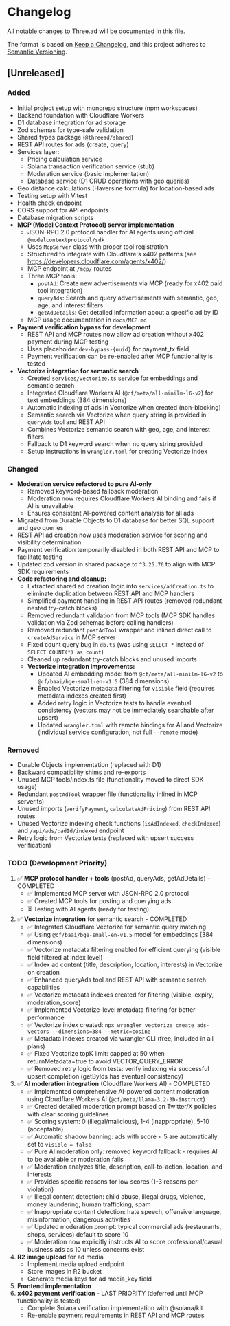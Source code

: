 # Changelog

All notable changes to Three.ad will be documented in this file.

The format is based on [Keep a Changelog](https://keepachangelog.com/en/1.0.0/),
and this project adheres to [Semantic Versioning](https://semver.org/spec/v2.0.0.html).

## [Unreleased]

### Added
- Initial project setup with monorepo structure (npm workspaces)
- Backend foundation with Cloudflare Workers
- D1 database integration for ad storage
- Zod schemas for type-safe validation
- Shared types package (`@threead/shared`)
- REST API routes for ads (create, query)
- Services layer:
  - Pricing calculation service
  - Solana transaction verification service (stub)
  - Moderation service (basic implementation)
  - Database service (D1 CRUD operations with geo queries)
- Geo distance calculations (Haversine formula) for location-based ads
- Testing setup with Vitest
- Health check endpoint
- CORS support for API endpoints
- Database migration scripts
- **MCP (Model Context Protocol) server implementation**
  - JSON-RPC 2.0 protocol handler for AI agents using official `@modelcontextprotocol/sdk`
  - Uses `McpServer` class with proper tool registration
  - Structured to integrate with Cloudflare's x402 patterns (see https://developers.cloudflare.com/agents/x402/)
  - MCP endpoint at `/mcp/` routes
  - Three MCP tools:
    - `postAd`: Create new advertisements via MCP (ready for x402 paid tool integration)
    - `queryAds`: Search and query advertisements with semantic, geo, age, and interest filters
    - `getAdDetails`: Get detailed information about a specific ad by ID
  - MCP usage documentation in `docs/MCP.md`
- **Payment verification bypass for development**
  - REST API and MCP routes now allow ad creation without x402 payment during MCP testing
  - Uses placeholder `dev-bypass-{uuid}` for payment_tx field
  - Payment verification can be re-enabled after MCP functionality is tested
- **Vectorize integration for semantic search**
  - Created `services/vectorize.ts` service for embeddings and semantic search
  - Integrated Cloudflare Workers AI (`@cf/meta/all-minilm-l6-v2`) for text embeddings (384 dimensions)
  - Automatic indexing of ads in Vectorize when created (non-blocking)
  - Semantic search via Vectorize when query string is provided in `queryAds` tool and REST API
  - Combines Vectorize semantic search with geo, age, and interest filters
  - Fallback to D1 keyword search when no query string provided
  - Setup instructions in `wrangler.toml` for creating Vectorize index

### Changed
- **Moderation service refactored to pure AI-only**
  - Removed keyword-based fallback moderation
  - Moderation now requires Cloudflare Workers AI binding and fails if AI is unavailable
  - Ensures consistent AI-powered content analysis for all ads
- Migrated from Durable Objects to D1 database for better SQL support and geo queries
- REST API ad creation now uses moderation service for scoring and visibility determination
- Payment verification temporarily disabled in both REST API and MCP to facilitate testing
- Updated zod version in shared package to `^3.25.76` to align with MCP SDK requirements
- **Code refactoring and cleanup:**
  - Extracted shared ad creation logic into `services/adCreation.ts` to eliminate duplication between REST API and MCP handlers
  - Simplified payment handling in REST API routes (removed redundant nested try-catch blocks)
  - Removed redundant validation from MCP tools (MCP SDK handles validation via Zod schemas before calling handlers)
  - Removed redundant `postAdTool` wrapper and inlined direct call to `createAdService` in MCP server
  - Fixed count query bug in `db.ts` (was using `SELECT *` instead of `SELECT COUNT(*) as count`)
  - Cleaned up redundant try-catch blocks and unused imports
  - **Vectorize integration improvements:**
    - Updated AI embedding model from `@cf/meta/all-minilm-l6-v2` to `@cf/baai/bge-small-en-v1.5` (384 dimensions)
    - Enabled Vectorize metadata filtering for `visible` field (requires metadata indexes created first)
    - Added retry logic in Vectorize tests to handle eventual consistency (vectors may not be immediately searchable after upsert)
    - Updated `wrangler.toml` with remote bindings for AI and Vectorize (individual service configuration, not full `--remote` mode)

### Removed
- Durable Objects implementation (replaced with D1)
- Backward compatibility shims and re-exports
- Unused MCP tools/index.ts file (functionality moved to direct SDK usage)
- Redundant `postAdTool` wrapper file (functionality inlined in MCP server.ts)
- Unused imports (`verifyPayment`, `calculateAdPricing`) from REST API routes
- Unused Vectorize indexing check functions (`isAdIndexed`, `checkIndexed`) and `/api/ads/:adId/indexed` endpoint
- Retry logic from Vectorize tests (replaced with upsert success verification)

### TODO (Development Priority)
1. ✅ **MCP protocol handler + tools** (postAd, queryAds, getAdDetails) - COMPLETED
   - ✅ Implemented MCP server with JSON-RPC 2.0 protocol
   - ✅ Created MCP tools for posting and querying ads
   - ⏳ Testing with AI agents (ready for testing)
2. ✅ **Vectorize integration** for semantic search - COMPLETED
   - ✅ Integrated Cloudflare Vectorize for semantic query matching
   - ✅ Using `@cf/baai/bge-small-en-v1.5` model for embeddings (384 dimensions)
   - ✅ Vectorize metadata filtering enabled for efficient querying (visible field filtered at index level)
   - ✅ Index ad content (title, description, location, interests) in Vectorize on creation
   - ✅ Enhanced queryAds tool and REST API with semantic search capabilities
   - ✅ Vectorize metadata indexes created for filtering (visible, expiry, moderation_score)
   - ✅ Implemented Vectorize-level metadata filtering for better performance
    - ✅ Vectorize index created: `npx wrangler vectorize create ads-vectors --dimensions=384 --metric=cosine`
    - ✅ Metadata indexes created via wrangler CLI (free, included in all plans)
    - ✅ Fixed Vectorize topK limit: capped at 50 when returnMetadata=true to avoid VECTOR_QUERY_ERROR
    - ✅ Removed retry logic from tests: verify indexing via successful upsert completion (getByIds has eventual consistency)
3. ✅ **AI moderation integration** (Cloudflare Workers AI) - COMPLETED
   - ✅ Implemented comprehensive AI-powered content moderation using Cloudflare Workers AI (`@cf/meta/llama-3.2-3b-instruct`)
   - ✅ Created detailed moderation prompt based on Twitter/X policies with clear scoring guidelines
   - ✅ Scoring system: 0 (illegal/malicious), 1-4 (inappropriate), 5-10 (acceptable)
   - ✅ Automatic shadow banning: ads with score < 5 are automatically set to `visible = false`
   - ✅ Pure AI moderation only: removed keyword fallback - requires AI to be available or moderation fails
   - ✅ Moderation analyzes title, description, call-to-action, location, and interests
   - ✅ Provides specific reasons for low scores (1-3 reasons per violation)
    - ✅ Illegal content detection: child abuse, illegal drugs, violence, money laundering, human trafficking, spam
    - ✅ Inappropriate content detection: hate speech, offensive language, misinformation, dangerous activities
    - ✅ Updated moderation prompt: typical commercial ads (restaurants, shops, services) default to score 10
    - ✅ Moderation now explicitly instructs AI to score professional/casual business ads as 10 unless concerns exist
4. **R2 image upload** for ad media
   - Implement media upload endpoint
   - Store images in R2 bucket
   - Generate media keys for ad media_key field
5. **Frontend implementation**
6. **x402 payment verification** - LAST PRIORITY (deferred until MCP functionality is tested)
   - Complete Solana verification implementation with @solana/kit
   - Re-enable payment requirements in REST API and MCP routes

